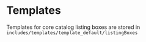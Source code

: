 # Templates

Templates for core catalog listing boxes are stored in
`includes/templates/template_default/listingBoxes`

